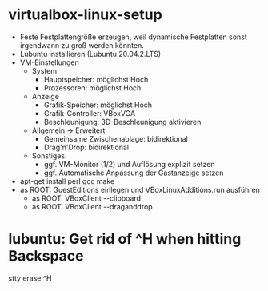 # virtualbox-linux-setup

- Feste Festplattengröße erzeugen, weil dynamische Festplatten sonst irgendwann zu groß werden könnten.
- Lubuntu installieren (Lubuntu 20.04.2.LTS)
- VM-Einstellungen
  - System
    - Hauptspeicher: möglichst Hoch
    - Prozessoren: möglichst Hoch
  - Anzeige
    - Grafik-Speicher: möglichst Hoch
    - Grafik-Controller: VBoxVGA
    - Beschleunigung: 3D-Beschleunigung aktivieren
  - Allgemein -> Erweitert
    - Gemeinsame Zwischenablage: bidirektional
    - Drag'n'Drop: bidirektional
  - Sonstiges
    - ggf. VM-Monitor (1/2) und Auflösung explizit setzen
    - ggf. Automatische Anpassung der Gastanzeige setzen
- apt-get install perl gcc make 
- as ROOT: GuestEditions einlegen und VBoxLinuxAdditions.run ausführen
  - as ROOT: VBoxClient --clipboard
  - as ROOT: VBoxClient --draganddrop

# lubuntu: Get rid of ^H when hitting Backspace 

stty erase ^H
